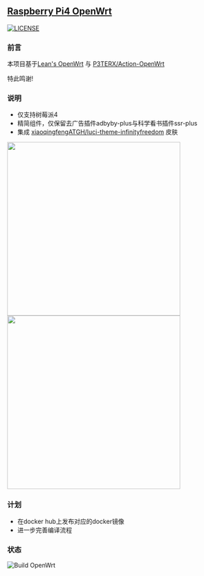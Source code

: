 ## [Raspberry Pi4 OpenWrt](https://github.com/elarkasi/OpenWrt-Lean-Pi4-firmware)

[![LICENSE](https://img.shields.io/github/license/mashape/apistatus.svg?style=flat-square&label=LICENSE)](https://github.com/elarkasi/OpenWrt-Lean-Pi4-firmware/blob/main/LICENSE)
    
### 前言

本项目基于[Lean's OpenWrt](https://github.com/coolsnowwolf/lede) 与 [P3TERX/Action-OpenWrt](https://github.com/P3TERX/Actions-OpenWrt)
    
特此鸣谢!

### 说明
- 仅支持树莓派4
- 精简组件，仅保留去广告插件adbyby-plus与科学看书插件ssr-plus
- 集成 [xiaoqingfengATGH/luci-theme-infinityfreedom](https://github.com/xiaoqingfengATGH/luci-theme-infinityfreedom) 皮肤

<img src="https://github.com/xiaoqingfengATGH/luci-theme-infinityfreedom/blob/master/screenshots/000.Login.jpg" alt="" width="400">
<img src="https://github.com/xiaoqingfengATGH/luci-theme-infinityfreedom/blob/master/screenshots/001.Overview.jpg" alt="" width="400">

### 计划
- 在docker hub上发布对应的docker镜像
- 进一步完善编译流程
  
### 状态
![Build OpenWrt](https://github.com/elarkasi/OpenWrt-Lean-Pi4-firmware/workflows/Build%20OpenWrt/badge.svg)
